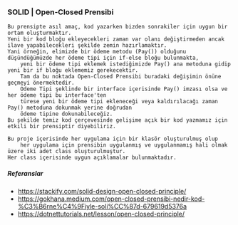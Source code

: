 ### SOLID | Open-Closed Prensibi

```
Bu prensipte asıl amaç, kod yazarken bizden sonrakiler için uygun bir ortam oluşturmaktır.
Yeni bir kod bloğu ekleyecekleri zaman var olanı değiştirmeden ancak ilave yapabilecekleri şekilde zemin hazırlamaktır.
Yani örneğin, elimizde bir ödeme metodu (Pay()) olduğunu düşündüğümüzde her ödeme tipi için if-else bloğu bulunmakta,
	yeni bir ödeme tipi eklemek istediğimizde Pay() ana metoduna gidip yeni bir if bloğu eklememiz gerekecektir.
	Tam da bu noktada Open-Closed Prensibi buradaki değişimin önüne geçmeyi önermektedir.
	Ödeme Tipi şeklinde bir interface içerisinde Pay() imzası olsa ve her ödeme tipi bu interface'ten
	türese yeni bir ödeme tipi ekleneceği veya kaldırılacağı zaman Pay() metoduna dokunmak yerine doğrudan
	ödeme tipine dokunabileceğiz.
Bu şekilde temiz kod çerçevesinde gelişime açık bir kod yazmamız için etkili bir prensiptir diyebiliriz.
```

```
Bu proje içerisinde her uygulama için bir klasör oluşturulmuş olup 
	her uygulama için prensibin uygulanmış ve uygulanmamış hali olmak üzere iki adet class oluşturulmuştur.
Her class içerisinde uygun açıklamalar bulunmaktadır.
```

##### Referanslar
* https://stackify.com/solid-design-open-closed-principle/
* https://gokhana.medium.com/open-closed-prensibi-nedir-kod-%C3%B6rne%C4%9Fiyle-soli%CC%87d-679619d5376a
* https://dotnettutorials.net/lesson/open-closed-principle/
